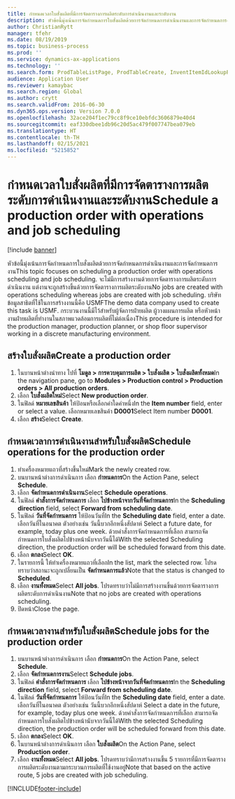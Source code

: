 ```yaml
---
title: กำหนดเวลาใบสั่งผลิตที่มีการจัดตารางการผลิตระดับการดำเนินงานและระดับงาน
description: หัวข้อนี้มุ่งเน้นการจัดกำหนดการใบสั่งผลิตด้วยการจัดกำหนดการดำเนินงานและการจัดกำหนดการงาน
author: ChristianRytt
manager: tfehr
ms.date: 08/19/2019
ms.topic: business-process
ms.prod: ''
ms.service: dynamics-ax-applications
ms.technology: ''
ms.search.form: ProdTableListPage, ProdTableCreate, InventItemIdLookupPurchase, ProdSchedule, ProdTable, ProdRouteJob
audience: Application User
ms.reviewer: kamaybac
ms.search.region: Global
ms.author: crytt
ms.search.validFrom: 2016-06-30
ms.dyn365.ops.version: Version 7.0.0
ms.openlocfilehash: 32ace204f1ec79cc8f9ce10ebfdc3606879e40d4
ms.sourcegitcommit: eaf330dbee1db96c20d5ac479f007747bea079eb
ms.translationtype: HT
ms.contentlocale: th-TH
ms.lasthandoff: 02/15/2021
ms.locfileid: "5215852"
---
```

# <a name="schedule-a-production-order-with-operations-and-job-scheduling"></a><span data-ttu-id="0e1f2-103">กำหนดเวลาใบสั่งผลิตที่มีการจัดตารางการผลิตระดับการดำเนินงานและระดับงาน</span><span class="sxs-lookup"><span data-stu-id="0e1f2-103">Schedule a production order with operations and job scheduling</span></span>

[!include [banner](../../includes/banner.md)]

<span data-ttu-id="0e1f2-104">หัวข้อนี้มุ่งเน้นการจัดกำหนดการใบสั่งผลิตด้วยการจัดกำหนดการดำเนินงานและการจัดกำหนดการงาน</span><span class="sxs-lookup"><span data-stu-id="0e1f2-104">This topic focuses on scheduling a production order with operations scheduling and job scheduling.</span></span> <span data-ttu-id="0e1f2-105">จะไม่มีการสร้างงานด้วยการจัดตารางการผลิตระดับการดำเนินงาน แต่งานจะถูกสร้างขึ้นด้วยการจัดตารางการผลิตระดับงาน</span><span class="sxs-lookup"><span data-stu-id="0e1f2-105">No jobs are created with operations scheduling whereas jobs are created with job scheduling.</span></span> <span data-ttu-id="0e1f2-106">บริษัทข้อมูลสาธิตที่ใช้ในการสร้างงานนี้คือ USMF</span><span class="sxs-lookup"><span data-stu-id="0e1f2-106">The demo data company used to create this task is USMF.</span></span> <span data-ttu-id="0e1f2-107">กระบวนงานนี้มีไว้สำหรับผู้จัดการฝ่ายผลิต ผู้วางแผนการผลิต หรือหัวหน้างานฝ่ายผลิตที่ทำงานในสภาพแวดล้อมการผลิตที่ไม่ต่อเนื่อง</span><span class="sxs-lookup"><span data-stu-id="0e1f2-107">This procedure is intended for the production manager, production planner, or shop floor supervisor working in a discrete manufacturing environment.</span></span>


## <a name="create-a-production-order"></a><span data-ttu-id="0e1f2-108">สร้างใบสั่งผลิต</span><span class="sxs-lookup"><span data-stu-id="0e1f2-108">Create a production order</span></span>
1. <span data-ttu-id="0e1f2-109">ในบานหน้าต่างนำทาง ไปที่ **โมดูล > การควบคุมการผลิต > ใบสั่งผลิต > ใบสั่งผลิตทั้งหมด**</span><span class="sxs-lookup"><span data-stu-id="0e1f2-109">In the navigation pane, go to **Modules > Production control > Production orders > All production orders**.</span></span>
2. <span data-ttu-id="0e1f2-110">เลือก **ใบสั่งผลิตใหม่**</span><span class="sxs-lookup"><span data-stu-id="0e1f2-110">Select **New production order**.</span></span>
3. <span data-ttu-id="0e1f2-111">ในฟิลด์ **หมายเลขสินค้า** ให้ป้อนหรือเลือกค่าใดค่าหนึ่ง</span><span class="sxs-lookup"><span data-stu-id="0e1f2-111">In the **Item number** field, enter or select a value.</span></span> <span data-ttu-id="0e1f2-112">เลือกหมายเลขสินค้า **D0001**</span><span class="sxs-lookup"><span data-stu-id="0e1f2-112">Select Item number **D0001**.</span></span>  
4. <span data-ttu-id="0e1f2-113">เลือก **สร้าง**</span><span class="sxs-lookup"><span data-stu-id="0e1f2-113">Select **Create**.</span></span>

## <a name="schedule-operations-for-the-production-order"></a><span data-ttu-id="0e1f2-114">กำหนดเวลาการดำเนินงานสำหรับใบสั่งผลิต</span><span class="sxs-lookup"><span data-stu-id="0e1f2-114">Schedule operations for the production order</span></span>
1. <span data-ttu-id="0e1f2-115">ทำเครื่องหมายแถวที่สร้างขึ้นใหม่</span><span class="sxs-lookup"><span data-stu-id="0e1f2-115">Mark the newly created row.</span></span>      
2. <span data-ttu-id="0e1f2-116">บนบานหน้าต่างการดำเนินการ เลือก **กำหนดการ**</span><span class="sxs-lookup"><span data-stu-id="0e1f2-116">On the Action Pane, select **Schedule**.</span></span>
3. <span data-ttu-id="0e1f2-117">เลือก **จัดกำหนดการดำเนินงาน**</span><span class="sxs-lookup"><span data-stu-id="0e1f2-117">Select **Schedule operations**.</span></span>
4. <span data-ttu-id="0e1f2-118">ในฟิลด์ **คำสั่งการจัดกำหนดการ** เลือก **ไปข้างหน้าจากวันที่จัดกำหนดการ**</span><span class="sxs-lookup"><span data-stu-id="0e1f2-118">In the **Scheduling direction** field, select **Forward from scheduling date**.</span></span>
5. <span data-ttu-id="0e1f2-119">ในฟิลด์ **วันที่จัดกำหนดการ** ให้ป้อนวันที่</span><span class="sxs-lookup"><span data-stu-id="0e1f2-119">In the **Scheduling date** field, enter a date.</span></span> <span data-ttu-id="0e1f2-120">เลือกวันที่ในอนาคต ตัวอย่างเช่น วันนี้บวกอีกหนึ่งสัปดาห์ </span><span class="sxs-lookup"><span data-stu-id="0e1f2-120">Select a future date, for example, today plus one week.</span></span> <span data-ttu-id="0e1f2-121">ด้วยคำสั่งการจัดกำหนดการที่เลือก สามารถจัดกำหนดการใบสั่งผลิตไปข้างหน้านับจากวันนี้ได้</span><span class="sxs-lookup"><span data-stu-id="0e1f2-121">With the selected Scheduling direction, the production order will be scheduled forward from this date.</span></span>  
6. <span data-ttu-id="0e1f2-122">เลือก **ตกลง**</span><span class="sxs-lookup"><span data-stu-id="0e1f2-122">Select **OK**.</span></span>
7. <span data-ttu-id="0e1f2-123">ในรายการนี้ ให้ทำเครื่องหมายแถวที่เลือก</span><span class="sxs-lookup"><span data-stu-id="0e1f2-123">In the list, mark the selected row.</span></span> <span data-ttu-id="0e1f2-124">โปรดทราบว่าสถานะจะถูกเปลี่ยนเป็น **จัดกำหนดการแล้ว**</span><span class="sxs-lookup"><span data-stu-id="0e1f2-124">Note that the status is changed to **Scheduled**.</span></span> 
8. <span data-ttu-id="0e1f2-125">เลือก **งานทั้งหมด**</span><span class="sxs-lookup"><span data-stu-id="0e1f2-125">Select **All jobs**.</span></span> <span data-ttu-id="0e1f2-126">โปรดทราบว่าไม่มีการสร้างงานขึ้นด้วยการจัดตารางการผลิตระดับการดำเนินงาน</span><span class="sxs-lookup"><span data-stu-id="0e1f2-126">Note that no jobs are created with operations scheduling.</span></span>  
9. <span data-ttu-id="0e1f2-127">ปิดหน้า</span><span class="sxs-lookup"><span data-stu-id="0e1f2-127">Close the page.</span></span>

## <a name="schedule-jobs-for-the-production-order"></a><span data-ttu-id="0e1f2-128">กำหนดเวลางานสำหรับใบสั่งผลิต</span><span class="sxs-lookup"><span data-stu-id="0e1f2-128">Schedule jobs for the production order</span></span>
1. <span data-ttu-id="0e1f2-129">บนบานหน้าต่างการดำเนินการ เลือก **กำหนดการ**</span><span class="sxs-lookup"><span data-stu-id="0e1f2-129">On the Action Pane, select **Schedule**.</span></span>
2. <span data-ttu-id="0e1f2-130">เลือก **จัดกำหนดการงาน**</span><span class="sxs-lookup"><span data-stu-id="0e1f2-130">Select **Schedule jobs**.</span></span>
3. <span data-ttu-id="0e1f2-131">ในฟิลด์ **คำสั่งการจัดกำหนดการ** เลือก **ไปข้างหน้าจากวันที่จัดกำหนดการ**</span><span class="sxs-lookup"><span data-stu-id="0e1f2-131">In the **Scheduling direction** field, select **Forward from scheduling date**.</span></span>
4. <span data-ttu-id="0e1f2-132">ในฟิลด์ **วันที่จัดกำหนดการ** ให้ป้อนวันที่</span><span class="sxs-lookup"><span data-stu-id="0e1f2-132">In the **Scheduling date** field, enter a date.</span></span> <span data-ttu-id="0e1f2-133">เลือกวันที่ในอนาคต ตัวอย่างเช่น วันนี้บวกอีกหนึ่งสัปดาห์ </span><span class="sxs-lookup"><span data-stu-id="0e1f2-133">Select a date in the future, for example, today plus one week.</span></span> <span data-ttu-id="0e1f2-134">ด้วยคำสั่งการจัดกำหนดการที่เลือก สามารถจัดกำหนดการใบสั่งผลิตไปข้างหน้านับจากวันนี้ได้</span><span class="sxs-lookup"><span data-stu-id="0e1f2-134">With the selected Scheduling direction, the production order will be scheduled forward from this date.</span></span>  
5. <span data-ttu-id="0e1f2-135">เลือก **ตกลง**</span><span class="sxs-lookup"><span data-stu-id="0e1f2-135">Select **OK**.</span></span>
6. <span data-ttu-id="0e1f2-136">ในบานหน้าต่างการดำเนินการ เลือก **ใบสั่งผลิต**</span><span class="sxs-lookup"><span data-stu-id="0e1f2-136">On the Action Pane, select **Production order**.</span></span>
7. <span data-ttu-id="0e1f2-137">เลือก **งานทั้งหมด**</span><span class="sxs-lookup"><span data-stu-id="0e1f2-137">Select **All jobs**.</span></span> <span data-ttu-id="0e1f2-138">โปรดทราบว่ามีการสร้างงานขึ้น 5 รายการที่มีการจัดตารางการผลิตระดับงานตามกระบวนการผลิตที่ใช้งานอยู่</span><span class="sxs-lookup"><span data-stu-id="0e1f2-138">Note that based on the active route, 5 jobs are created with job scheduling.</span></span>  



[!INCLUDE[footer-include](../../../includes/footer-banner.md)]
